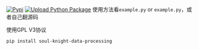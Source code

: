 [![Pypi](https://img.shields.io/pypi/v/soul-knight-data-processing?style=for-the-badge)](https://pypi.org/project/soul-knight-data-processing/)
[![Upload Python Package](https://github.com/Suto-Commune/soul_knight/actions/workflows/python-publish.yml/badge.svg)](https://github.com/Suto-Commune/soul_knight/actions/workflows/python-publish.yml)
使用方法看`example.py` or `example.py`，或者自己翻源码

使用GPL V3协议


```
pip install soul-knight-data-processing
```
